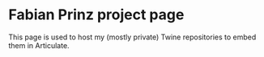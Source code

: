 # Fabian Prinz project page

This page is used to host my (mostly private) Twine repositories to embed them in Articulate.
